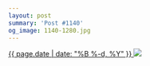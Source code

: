 ```yaml
---
layout: post
summary: 'Post #1140'
og_image: 1140-1280.jpg
---
```


<p>
 <time>
  <a href="/1140">
   {{ page.date | date: "%B %-d, %Y" }}
  </a>
 </time>
 <a href="/1140">
  <img data-taken="4/23/2020" sizes="(min-width: 700px) 50vw, calc(100vw - 2rem)" src="{{ site.assets_url }}/1140-640.jpg" srcset="{{ site.assets_url }}/1140-320.jpg 320w, {{ site.assets_url }}/1140-640.jpg 640w, {{ site.assets_url }}/1140-960.jpg 960w, {{ site.assets_url }}/1140-1280.jpg 1280w"/>
 </a>
</p>
